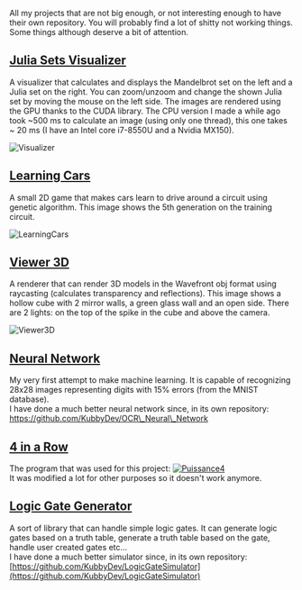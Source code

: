 All my projects that are not big enough, or not interesting enough to have their own repository.
You will probably find a lot of shitty not working things. Some things although deserve a bit of attention.

## [Julia Sets Visualizer](https://github.com/KubbyDev/Code/tree/master/CUDA/JuliaMandelbrotVisualizer)

A visualizer that calculates and displays the Mandelbrot set on the left and a Julia set on the right. You can zoom/unzoom and change the shown Julia set by moving the mouse on the left side. The images are rendered using the GPU thanks to the CUDA library. The CPU version I made a while ago took ~500 ms to calculate an image (using only one thread), this one takes ~ 20 ms (I have an Intel core i7-8550U and a Nvidia MX150).

![Visualizer](https://github.com/KubbyDev/Code/raw/master/CUDA/JuliaMandelbrotVisualizer/Demo.gif "Demo")

## [Learning Cars](https://github.com/KubbyDev/Code/tree/master/IntelliJ/LearningCars)

A small 2D game that makes cars learn to drive around a circuit using genetic algorithm. This image shows the 5th generation on the training circuit.

![LearningCars](https://i.imgur.com/Aoe64MN.jpg)

## [Viewer 3D](https://github.com/KubbyDev/Code/tree/master/IntelliJ/Viewer3D)

A renderer that can render 3D models in the Wavefront obj format using raycasting (calculates transparency and reflections). This image shows a hollow cube with 2 mirror walls, a green glass wall and an open side. There are 2 lights: on the top of the spike in the cube and above the camera.

![Viewer3D](https://i.imgur.com/IKxfEbv.jpg)

## [Neural Network](https://github.com/KubbyDev/Code/tree/master/Eclipse/NeuralNetwork)

My very first attempt to make machine learning. It is capable of recognizing 28x28 images representing digits with 15% errors (from the MNIST database).  
I have done a much better neural network since, in its own repository: [https://github.com/KubbyDev/OCR\_Neural\_Network
](https://github.com/KubbyDev/OCR\_Neural\_Network)

## [4 in a Row](https://github.com/KubbyDev/Code/tree/master/Eclipse/Puissance4)

The program that was used for this project:
[![Puissance4](https://i.ibb.co/2NBbK0b/https-i-ytimg-com-vi-Fhdys94-Y70-maxresdefault.jpg)](https://www.youtube.com/watch?v=-Fhdys94Y70 "Puissance4")  
It was modified a lot for other purposes so it doesn't work anymore.

## [Logic Gate Generator](https://github.com/KubbyDev/Code/tree/master/Eclipse/LogicGateGenerator)

A sort of library that can handle simple logic gates. It can generate logic gates based on a truth table, generate a truth table based on the gate, handle user created gates etc...  
I have done a much better simulator since, in its own repository: [https://github.com/KubbyDev/LogicGateSimulator](https://github.com/KubbyDev/LogicGateSimulator)
